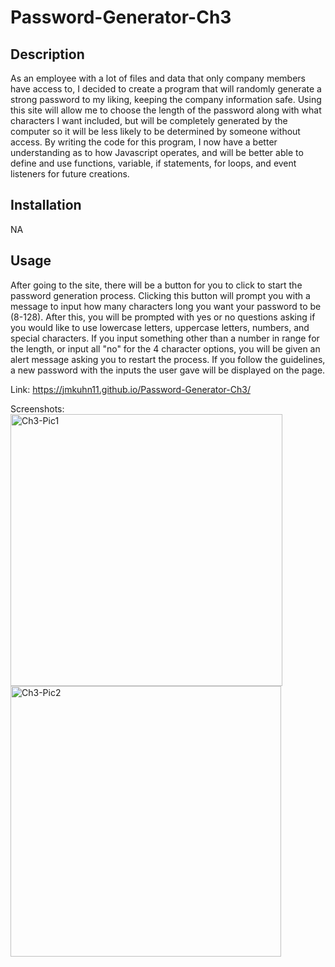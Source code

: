 # Password-Generator-Ch3

## Description
As an employee with a lot of files and data that only company members have access to, I decided to create a program that will randomly generate a strong password to my liking, keeping the company information safe. Using this site will allow me to choose the length of the password along with what characters I want included, but will be completely generated by the computer so it will be less likely to be determined by someone without access. By writing the code for this program, I now have a better understanding as to how Javascript operates, and will be better able to define and use functions, variable, if statements, for loops, and event listeners for future creations.

## Installation
NA

## Usage
After going to the site, there will be a button for you to click to start the password generation process. Clicking this button will prompt you with a message to input how many characters long you want your password to be (8-128). After this, you will be prompted with yes or no questions asking if you would like to use lowercase letters, uppercase letters, numbers, and special characters. If you input something other than a number in range for the length, or input all "no" for the 4 character options, you will be given an alert message asking you to restart the process. If you follow the guidelines, a new password with the inputs the user gave will be displayed on the page.

Link: https://jmkuhn11.github.io/Password-Generator-Ch3/

Screenshots: 
<img width="435" alt="Ch3-Pic1" src="https://user-images.githubusercontent.com/122703273/215220868-c79c25da-2840-4ba3-b5a1-e1c40d88983d.PNG">
<img width="433" alt="Ch3-Pic2" src="https://user-images.githubusercontent.com/122703273/215220952-67e41d15-0eeb-43d5-81c7-c27f6a3fa8a1.PNG">

